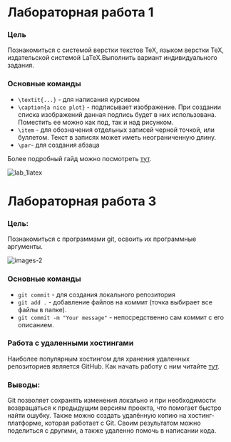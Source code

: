 # Лабораторная работа 1

### Цель
Познакомиться с системой верстки текстов TeX, языком верстки TeX, издательской системой LaTeX.Выполнить вариант индивидуального задания.

### Основные команды 

* `\textit{...}` - для написания курсивом
* `\caption{a nice plot}` - подписывает изображение. При создании списка изображений данная подпись будет в них использована. Поместить ее можно как под, так и над рисунком.
* `\item` - для обозначения отдельных записей черной точкой, или буллетом. Текст в записях может иметь неограниченную длину.
* `\par`- для создания абзаца

Более подробный гайд можно посмотреть [тут](https://habr.com/ru/companies/ruvds/articles/574352/).

![lab_1latex](https://github.com/user-attachments/assets/5af84133-1493-4286-9dc1-c778c620b1f7)

# Лабораторная работа 3

### Цель:
Познакомиться с программами git, освоить их программные аргументы.

![images-2](https://github.com/user-attachments/assets/08b75428-452f-4fd1-8085-e4311be568e0)

### Основные команды

* `git commit` - для создания локального репозитория
* `git add .` - добавление файлов на коммит (точка выбирает все файлы в папке).
* `git commit -m "Your message"` - непосредственно сам коммит с его описанием.

### Работа с удаленными хостингами

Наиболее популярным хостингом для хранения удаленных репозиториев является GitHub.
Как начать работу с ним читайте [тут](https://ru.hexlet.io/courses/intro_to_git/lessons/github/theory_unit).

### Выводы:

Git позволяет сохранять изменения локально и при необходимости возвращаться к предыдущим версиям проекта, что помогает быстро найти ошубку. Также можно создать удалённую копию на хостинг-платформе, которая работает с Git. Своим результатом можно поделиться с другими, а также удаленно помочь в написании кода.
